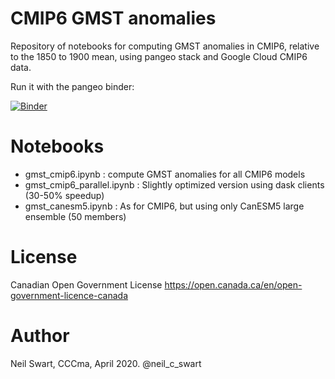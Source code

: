 # CMIP6 GMST anomalies

Repository of notebooks for computing GMST anomalies in CMIP6, relative to the 1850 to 1900 mean, using pangeo stack and Google Cloud CMIP6 data.

Run it with the pangeo binder:

[![Binder](https://binder.pangeo.io/badge_logo.svg)](https://binder.pangeo.io/v2/gh/swartn/cmip6-gmst-anoms.git/master?filepath=gmst_cmip6.ipynb)

# Notebooks
- gmst_cmip6.ipynb : compute GMST anomalies for all CMIP6 models
- gmst_cmip6_parallel.ipynb : Slightly optimized version using dask clients (30-50% speedup)
- gmst_canesm5.ipynb : As for CMIP6, but using only CanESM5 large ensemble (50 members)

# License
Canadian Open Government License 
https://open.canada.ca/en/open-government-licence-canada

# Author
Neil Swart, CCCma, April 2020.
@neil_c_swart

